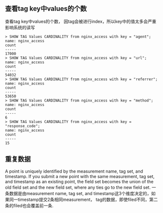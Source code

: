 ## 查看tag key中values的个数
查看tag key中values的个数， 因tag会被进行index，所以key中的值太多会严重影响系统的读写
```
> SHOW TAG Values CARDINALITY from nginx_access with key = "agent";
name: nginx_access
count
-----
17000
> SHOW TAG Values CARDINALITY from nginx_access with key = "url";
name: nginx_access
count
-----
54032
> SHOW TAG Values CARDINALITY from nginx_access with key = "referrer";
name: nginx_access
count
-----
53650
> SHOW TAG Values CARDINALITY from nginx_access with key = "method";
name: nginx_access
count
-----
6
> SHOW TAG Values CARDINALITY from nginx_access with key = "response_code";
name: nginx_access
count
-----
15

```


## 重复数据
A point is uniquely identified by the measurement name, tag set, and timestamp. If you submit a new point with the same measurement, tag set, and timestamp as an existing point, the field set becomes the union of the old field set and the new field set, where any ties go to the new field set.
一条数据是由measurement name, tag set, and timestamp这3个维度决定的，如果同一timestamp提交2条相同measurement， tag的数据，即使filed不同，第二条的filed也会覆盖前一条.